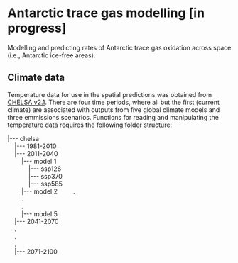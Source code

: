 # Antarctic trace gas modelling [in progress]
Modelling and predicting rates of Antarctic trace gas oxidation across space (i.e., Antarctic ice-free areas).

## Climate data
Temperature data for use in the spatial predictions was obtained from [CHELSA v2.1](https://chelsa-climate.org/downloads/). There are four time periods, where all but the first (current climate) are associated with outputs from five global climate models and three emmissions scenarios. Functions for reading and manipulating the temperature data requires the following folder structure:

|--- chelsa  
&nbsp;&nbsp;&nbsp;&nbsp;|--- 1981-2010  
&nbsp;&nbsp;&nbsp;&nbsp;|--- 2011-2040  
&nbsp;&nbsp;&nbsp;&nbsp;&nbsp;&nbsp;&nbsp;&nbsp;|--- model 1  
&nbsp;&nbsp;&nbsp;&nbsp;&nbsp;&nbsp;&nbsp;&nbsp;&nbsp;&nbsp;&nbsp;&nbsp;|--- ssp126  
&nbsp;&nbsp;&nbsp;&nbsp;&nbsp;&nbsp;&nbsp;&nbsp;&nbsp;&nbsp;&nbsp;&nbsp;|--- ssp370  
&nbsp;&nbsp;&nbsp;&nbsp;&nbsp;&nbsp;&nbsp;&nbsp;&nbsp;&nbsp;&nbsp;&nbsp;|--- ssp585  
&nbsp;&nbsp;&nbsp;&nbsp;&nbsp;&nbsp;&nbsp;&nbsp;|--- model 2 
&nbsp;&nbsp;&nbsp;&nbsp;&nbsp;&nbsp;&nbsp;&nbsp;.  
&nbsp;&nbsp;&nbsp;&nbsp;&nbsp;&nbsp;&nbsp;&nbsp;.  
&nbsp;&nbsp;&nbsp;&nbsp;&nbsp;&nbsp;&nbsp;&nbsp;.  
&nbsp;&nbsp;&nbsp;&nbsp;&nbsp;&nbsp;&nbsp;&nbsp;|--- model 5  
&nbsp;&nbsp;&nbsp;&nbsp;|--- 2041-2070  
&nbsp;&nbsp;&nbsp;&nbsp;.  
&nbsp;&nbsp;&nbsp;&nbsp;.  
&nbsp;&nbsp;&nbsp;&nbsp;.  
&nbsp;&nbsp;&nbsp;&nbsp;|--- 2071-2100
